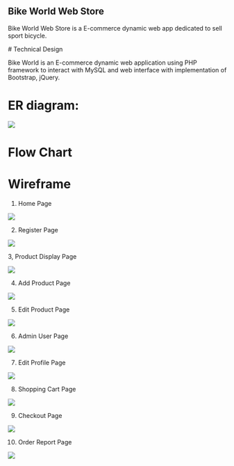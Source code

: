 ## Bike World Web Store
<p> Bike World Web Store is a E-commerce dynamic web app dedicated to sell sport bicycle. 
<p>
# Technical Design
<p> Bike World is an E-commerce dynamic web application using PHP framework to interact with MySQL and web interface with implementation of Bootstrap, jQuery. 
<p>

# ER diagram:
<img src=“/Diagram/BikeWorld-ER-Diagram.png”/>

# Flow Chart

# Wireframe

1. Home Page

<img src=“Diagram/BikeWorld-HomePage.png”/>

2. Register Page

<img src=“Diagram/BikeWorld-RegisterPage”/>

3, Product Display Page 

<img src=“Diagram/BikeWorld-ProductDisplayPage.png”/>

4. Add Product Page

<img src=“Diagram/BikeWorld-NewproductPage.png”/>

5. Edit Product Page

<img src=“Diagram/BikeWorld-EditProductPage.png”/>

6. Admin User Page

<img src=“Bike-World-Web-Store/Diagram/BikeWorld-AdminUserPage.png”/>

7. Edit Profile Page 

<img src=“Diagram/BikeWorld-EditUserPage.png”/>

8. Shopping Cart Page

<img src=“Diagram/BikeWorld-ShoppingCart.png”/>

9. Checkout Page

<img src=“Diagram/BikeWorld-CheckOutForm.png”/>

10. Order Report Page

<img src=“Diagram/BikeWorld-OrderReportPage.png”/>
